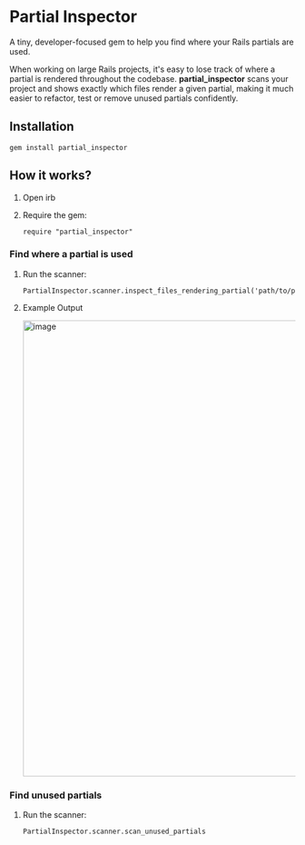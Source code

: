 # Partial Inspector
A tiny, developer-focused gem to help you find where your Rails partials are used.

When working on large Rails projects, it's easy to lose track of where a partial is rendered throughout the codebase. **partial_inspector** scans your project and shows exactly which files render a given partial, making it much easier to refactor, test or remove unused partials confidently.

## Installation

```
gem install partial_inspector
```


## How it works?
1. Open irb
2. Require the gem:
      
    ```
   require "partial_inspector"
     ```

### Find where a partial is used
1. Run the scanner:
      
   ```
   PartialInspector.scanner.inspect_files_rendering_partial('path/to/partial')
   ```
2. Example Output
   
   <img width="803" alt="image" src="https://github.com/user-attachments/assets/9008c2c1-d6ea-4497-945b-1e47823208fc" />

### Find unused partials
1. Run the scanner:
   
   ```
   PartialInspector.scanner.scan_unused_partials
   ```



